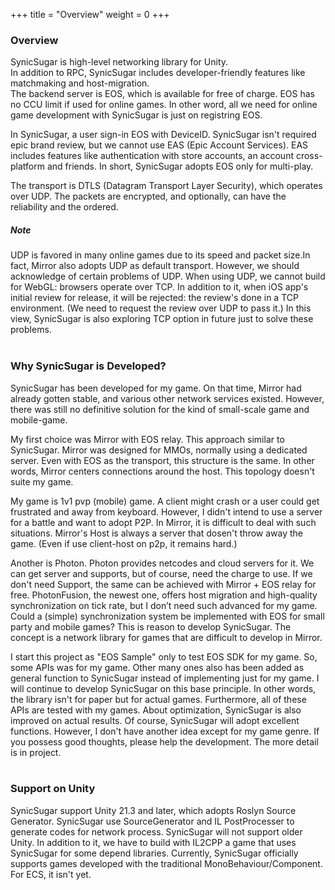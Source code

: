 +++
title =   "Overview"
weight = 0
+++
### Overview
SynicSugar is  high-level networking library for Unity.<br>
In addition to RPC, SynicSugar includes developer-friendly features like matchmaking and host-migration. <br>
The backend server is EOS, which is available for free of charge. EOS has no CCU limit if used for online games. In other word, all we need for online game development with SynicSugar is just on registring EOS.<br>

In SynicSugar, a user sign-in EOS with DeviceID. SynicSugar isn't required epic brand review, but we cannot use EAS (Epic Account Services). EAS includes features like authentication with store accounts, an account cross-platform and friends. In short, SynicSugar adopts EOS only for multi-play.<br>

The transport is DTLS (Datagram Transport Layer Security), which operates over UDP. The packets are encrypted, and optionally, can have the reliability and the ordered.<br>

##### Note
UDP is favored in many online games due to its speed and packet size.In fact, Mirror also adopts UDP as default transport. However, we should acknowledge of certain problems of UDP. When using UDP, we cannot build for WebGL: browsers operate over TCP. In addition to it, when iOS app's initial review for release, it will be rejected: the review's done in a TCP environment. (We need to request the review over UDP to pass it.) In this view, SynicSugar is also exploring TCP option in future just to solve these problems.<br><br>

### Why SynicSugar is Developed?
SynicSugar has been developed for my game. On that time, Mirror had already gotten stable, and various other network services existed. However, there was still no definitive solution for the kind of small-scale game and mobile-game.<br>

My first choice was Mirror with EOS relay. This approach similar to SynicSugar. Mirror was designed for MMOs, normally using a dedicated server. Even with EOS as the transport, this structure is the same. In other words, Mirror centers connections around the host. This topology doesn't suite my game.<br>

My game is 1v1 pvp (mobile) game. A client might crash or a user could get frustrated and away from keyboard. However, I didn't intend to use a server for a battle and want to adopt P2P. In Mirror, it is difficult to deal with such situations. Mirror's Host is always a server that dosen't throw away the game. (Even if use client-host on p2p, it remains hard.)<br>

Another is Photon. Photon provides netcodes and cloud servers for it. We can get server and supports, but of course, need the charge to use. If we don't need Support, the same can be achieved with Mirror + EOS relay for free. PhotonFusion, the newest one, offers host migration and high-quality synchronization on tick rate, but I don’t need such advanced for my game.<br>
Could a (simple) synchronization system be implemented with EOS for small party and mobile games? This is reason to develop SynicSugar. The concept is a network library for games that are difficult to develop in Mirror.<br>

I start this project as "EOS Sample" only to test EOS SDK for my game. So, some APIs was for my game. Other many ones also has been added as general function to SynicSugar instead of implementing just for my game. I will continue to develop SynicSugar on this base principle. In other words, the library isn't for paper but for actual games. Furthermore, all of these APIs are tested with my games. About optimization, SynicSugar is also improved on actual results. Of course,  SynicSugar will adopt excellent functions. However, I don't have another idea except for my game genre. If you possess good thoughts, please help the development. The more detail is in project.<br><br>


### Support on Unity
SynicSugar support Unity 21.3 and later, which adopts Roslyn Source Generator. SynicSugar use SourceGenerator and IL PostProcesser to generate codes for network process. SynicSugar will not support older Unity. In addition to it, we have to build  with IL2CPP a game that uses SynicSugar for some depend libraries. Currently, SynicSugar officially supports games developed with the traditional MonoBehaviour/Component. For ECS, it isn't yet.<br>
